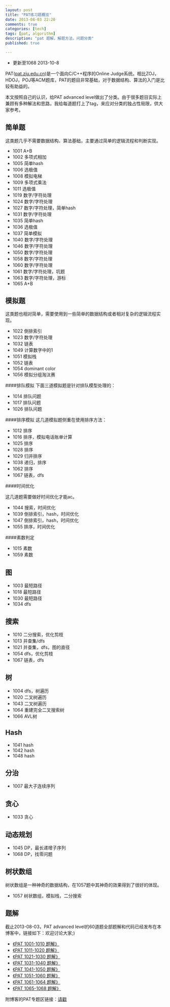 ```yaml
---
layout: post
title: "PAT练习题概览"
date: 2013-08-03 22:20
comments: true
categories: [tech]
tags: [pat, algorithm]
description: "pat 题解，解题方法，问题分类"
published: true

---
```


* 更新至1068 2013-10-8

PAT([pat.zju.edu.cn](http://pat.zju.edu.cn))是一个面向C/C++程序的Online Judge系统。相比ZOJ，HDOJ，POJ等ACM题库，PAT的题目非常基础，对于数据结构、算法的入门是比较有助益的。

本文按照自己的认识，给PAT advanced level做出了分类。由于很多题目实际上兼顾有多种解法和思路，我给每道题打上了tag，来应对分类的独占性局限，供大家参考。

简单题
---
这类题几乎不需要数据结构、算法基础，主要通过简单的逻辑流程和判断实现。

* 1001 A+B
* 1002 多项式相加
* 1005 简单hash
* 1006 选极值
* 1008 模拟电梯
* 1009 多项式乘法
* 1011 选极值
* 1019 数字/字符处理
* 1024 数字/字符处理
* 1027 数字/字符处理，简单hash
* 1031 数字/字符处理
* 1035 简单hash<!--more -->
* 1036 选极值
* 1037 简单模拟
* 1040 数字/字符处理
* 1046 数字/字符处理
* 1050 数字/字符处理
* 1058 数字/字符处理
* 1060 数字/字符处理
* 1061 数字/字符处理，坑题
* 1063 数字/字符处理，游标
* 1065 A+B

模拟题
---

这类题也相对简单，需要使用到一些简单的数据结构或者相对复杂的逻辑流程实现。


* 1022 倒排索引
* 1023 数字/字符处理
* 1032 链表
* 1049 计算数字中的1
* 1051 模拟栈
* 1052 链表
* 1054 dominant color
* 1056 模拟分组淘汰赛


####排队模拟
下面三道模拟题是针对排队模型处理的：

* 1014 排队问题
* 1017 排队问题
* 1026 排队问题


####排序模拟
这几道模拟题侧重在使用排序方法：

* 1012 排序
* 1016 排序，模拟电话账单计算
* 1025 排序
* 1028 排序
* 1029 归并排序
* 1038 递归，排序
* 1062 排序
* 1067 链表，dfs

####时间优化

这几道题需要做好时间优化才能ac。

* 1044 搜索，时间优化
* 1039 倒排索引，hash，时间优化
* 1047 倒排索引，hash，时间优化
* 1055 排序，时间优化



####素数判定


* 1015 素数
* 1059 素数



图
---

* 1003 最短路径
* 1018 最短路径
* 1030 最短路径
* 1034 dfs


搜索
---

* 1010 二分搜索，优化剪枝
* 1013 并查集/dfs
* 1021 并查集，dfs，图的直径
* 1054 dfs，优化剪枝
* 1067 链表，dfs


树
---

* 1004 dfs，树遍历
* 1020 二叉树遍历 
* 1043 二叉树遍历
* 1064 重建完全二叉搜索树
* 1066 AVL树

Hash
---

* 1041 hash
* 1042 hash
* 1048 hash


分治
---

* 1007 最大子连续序列


贪心
---

* 1033 贪心


动态规划
---
* 1045 DP，最长递增子序列
* 1068 DP，找零问题


树状数组
---
树状数组是一种神奇的数据结构，在1057题中其神奇的效果得到了很好的体现。

* 1057 树状数组，模拟栈，二分搜索


题解
---

截止2013-08-03，PAT advanced level的60道题全部题解和代码已经发布在本博客中，链接如下：欢迎讨论大家;)

* [《PAT 1001-1010 题解》](http://biaobiaoqi.me/blog/2013/07/31/pat-1001-1010-solutions/)
* [《PAT 1011-1020 题解》](http://biaobiaoqi.me/blog/2013/07/31/pat-1011-1020-solutions/)
* [《PAT 1021-1030 题解》](http://biaobiaoqi.me/blog/2013/08/01/pat-1021-1030-solutions/)
* [《PAT 1031-1040 题解》](http://biaobiaoqi.me/blog/2013/08/01/pat-1031-1040-solutions/)
* [《PAT 1041-1050 题解》](http://biaobiaoqi.me/blog/2013/08/01/pat-1041-1050-solutions/)
* [《PAT 1051-1060 题解》](http://biaobiaoqi.me/blog/2013/08/01/pat-1051-1060-solutions/)
* [《PAT 1061-1064 题解》](http://biaobiaoqi.me/blog/2013/08/31/pat-1061-pat-1064/)
* [《PAT 1065-1068 题解》](http://biaobiaoqi.me/blog/2013/10/08/pat-1065-pat-1068/)

附博客的PAT专题区链接：[请戳](http://biaobiaoqi.me/tags/pat/)
